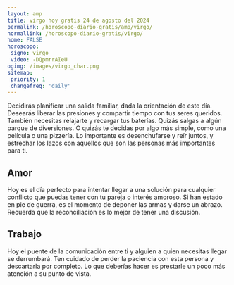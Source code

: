 ```yaml
---
layout: amp
title: virgo hoy gratis 24 de agosto del 2024 
permalink: /horoscopo-diario-gratis/amp/virgo/
normallink: /horoscopo-diario-gratis/virgo/
home: FALSE
horoscopo:
 signo: virgo
 video: -DQpmrrAIeU
ogimg: /images/virgo_char.png
sitemap:
 priority: 1
 changefreq: 'daily'
---
```



Decidirás planificar una salida familiar, dada la orientación de este día. Desearás liberar las presiones y compartir tiempo con tus seres queridos. También necesitas relajarte y recargar tus baterías. Quizás salgas a algún parque de diversiones. O quizás te decidas por algo más simple, como una película o una pizzería. Lo importante es desenchufarse y reír juntos, y estrechar los lazos con aquellos que son las personas más importantes para ti.

## Amor

Hoy es el día perfecto para intentar llegar a una solución para cualquier conflicto que puedas tener con tu pareja o interés amoroso. Si han estado en pie de guerra, es el momento de deponer las armas y darse un abrazo. Recuerda que la reconciliación es lo mejor de tener una discusión.

## Trabajo

Hoy el puente de la comunicación entre ti y alguien a quien necesitas llegar se derrumbará. Ten cuidado de perder la paciencia con esta persona y descartarla por completo. Lo que deberías hacer es prestarle un poco más atención a su punto de vista.